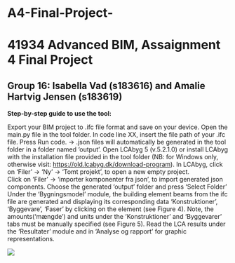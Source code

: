 # A4-Final-Project-
# 41934 Advanced BIM, Assaignment 4 Final Project
## Group 16: Isabella Vad (s183616) and Amalie Hartvig Jensen (s183619)

**Step-by-step guide to use the tool:**

Export your BIM project to .ifc file format and save on your device. 
Open the main.py file in the tool folder.
In code line XX, insert the file path of your .ifc file. 
Press Run code. -> .json files will automatically be generated in the tool folder in a folder named ‘output’. 
Open LCAbyg 5 (v.5.2.1.0) or install LCAbyg with the installation file provided in the tool folder (NB: for Windows only, otherwise visit: https://old.lcabyg.dk/download-program).
In LCAbyg, click on ‘Filer’ -> ‘Ny’ ->  ‘Tomt projekt’, to open a new empty project.  
Click on ‘Filer’ -> ‘importer komponenter fra json’, to import generated json components. 
Choose the generated ‘output’ folder and press ‘Select Folder’ 
Under the ‘Bygningsmodel’ module, the building element beams from the ifc file are generated and displaying its corresponding data ‘Konstruktioner’, ‘Byggevare’, ‘Faser’ by clicking on the element (see Figure 4). 
Note, the amounts(‘mængde’) and units under the ‘Konstruktioner’ and ‘Byggevarer’ tabs must be manually specified (see Figure 5). 
Read the LCA results under the ‘Resultater’ module and in ‘Analyse og rapport’ for graphic representations. 

<img src=" diagram_tool.svg">
